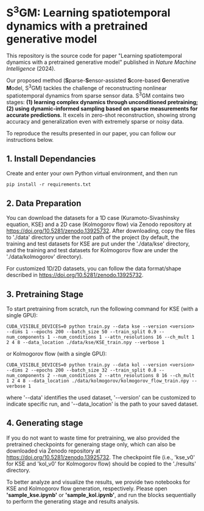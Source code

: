 # S<sup>3</sup>GM: Learning spatiotemporal dynamics with a pretrained generative model

This repository is the source code for paper "Learning spatiotemporal dynamics with a pretrained generative model" published in _Nature Machine Intelligence_ (2024).

Our proposed method (**S**parse-**S**ensor-assisted **S**core-based **G**enerative **M**odel, S<sup>3</sup>GM) tackles the challenge of reconstructing nonlinear spatiotemporal dynamics from sparse sensor data. S<sup>3</sup>GM contains two stages: __(1) learning complex dynamics through unconditioned pretraining; (2) using dynamic-informed sampling based on sparse measurements for accurate predictions__. It excels in zero-shot reconstruction, showing strong accuracy and generalization even with extremely sparse or noisy data. 

To reproduce the results presented in our paper, you can follow our instructions below.

## 1. Install Dependancies

Create and enter your own Python virtual environment, and then run

    pip install -r requirements.txt



## 2. Data Preparation

You can download the datasets for a 1D case (Kuramoto-Sivashinsky equation, KSE) and a 2D case (Kolmogorov flow) via Zenodo repository at https://doi.org/10.5281/zenodo.13925732. After downloading, copy the files to './data' directory under the root path of the project (by default, the training and test datasets for KSE are put under the './data/kse' directory, and the training and test datasets for Kolmogorov flow are under the './data/kolmogorov' directory).

For customized 1D/2D datasets, you can follow the data format/shape described in https://doi.org/10.5281/zenodo.13925732.



## 3. Pretraining Stage

To start pretraining from scratch, run the following command for KSE (with a single GPU):

    CUDA_VISIBLE_DEVICES=0 python train.py --data kse --version <version> --dims 1 --epochs 200 --batch_size 50 --train_split 0.9 --num_components 1 --num_conditions 1 --attn_resolutions 16 --ch_mult 1 2 4 8 --data_location ./data/kse/KSE_train.npy --verbose 1

or Kolmogorov flow (with a single GPU):

    CUDA_VISIBLE_DEVICES=0 python train.py --data kol --version <version> --dims 2 --epochs 200 --batch_size 32 --train_split 0.8 --num_components 2 --num_conditions 2 --attn_resolutions 8 16 --ch_mult 1 2 4 8 --data_location ./data/kolmogorov/kolmogorov_flow_train.npy --verbose 1

where '--data' identifies the used dataset, '--version' can be customized to indicate specific run, and '--data_location' is the path to your saved dataset.


## 4. Generating stage

If you do not want to waste time for pretraining, we also provided the pretrained checkpoints for generaing stage only, which can also be downloaded via Zenodo repository at https://doi.org/10.5281/zenodo.13925732. The checkpoint file (i.e., 'kse_v0' for KSE and 'kol_v0' for Kolmogorov flow) should be copied to the './results' directory.

To better analyze and visualize the results, we provide two notebooks for KSE and Kolmogorov flow generation, respectively. Please open **'sample_kse.ipynb'** or **'sample_kol.ipynb'**, and run the blocks sequentially to perform the generating stage and results analysis.
